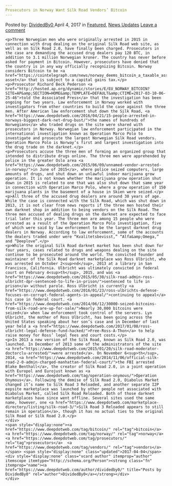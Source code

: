 ```yaml
---
Prosecutors in Norway Want Silk Road Vendors’ Bitcoin
---
```

<article class="post-listing post-18990 post type-post status-publish format-standard has-post-thumbnail hentry  tag-bitcoin tag-norway tag-prosecutors tag-vendors">
    <div class="post-inner">
        <span>Posted by: <a href="https://www.deepdotweb.com/author/dividedby0/" title="">DividedBy0 </a></span>
    <span>April 4, 2017</span>
    <span>in <a href="https://www.deepdotweb.com/category/deepdot-news/" rel="category tag">Featured</a>, <a href="https://www.deepdotweb.com/category/news-updates/" rel="category tag">News Updates</a></span>
    <span><a href="https://www.deepdotweb.com/2017/04/04/prosecutors-norway-want-silk-road-vendors-bitcoin/#respond">Leave a comment</a></span>
    </p>
    <div class="clear"></div>
    
    <p>Three Norwegian men who were originally arrested in 2015 in connection with drug dealing on the original Silk Road web site, as well as on Silk Road 2.0, have finally been charged. Prosecutors in the case are demanding the accused drug dealers pay 120 BTC, in addition to 3.1 million Norwegian kroner. The country has never before asked for payment in Bitcoin. However, prosecutors have denied that the country is in any way officially recognizing Bitcoin. Norway considers Bitcoin to be <a href="https://cointelegraph.com/news/norway_deems_bitcoin_a_taxable_asset_not_a_currency">an asset</a> that is subject to a capital gains tax.</p>
    <p>Prosecutor Richard Beck Pederson <a href="http://hosted.ap.org/dynamic/stories/E/EU_NORWAY_BITCOIN?SITE=AP&amp;SECTION=HOME&amp;TEMPLATE=DEFAULT&amp;CTIME=2017-03-10-06-25-46">told the Associated Press</a> that the investigation has been ongoing for two years. Law enforcement in Norway worked with investigators from other countries to build the case against the three men. After American law enforcement shut down the Silk Road, <a href="https://www.deepdotweb.com/2016/04/21/15-people-arrested-in-norways-biggest-dark-net-drug-bust/">the names of hundreds of Norwegians</a> who traded drugs on the site were shared with prosecutors in Norway. Norwegian law enforcement participated in the international investigation known as Operation Marco Polo to investigate and prosecute the largest Norwegian Silk Road vendors. Operation Marco Polo is Norway’s first and largest investigation into the drug trade on the darknet.</p>
    <p>Prosecutors accuse the three men of forming an organized group that intended to distribute drugs online. The three men were apprehended by police in the greater Oslo area <a href="https://www.deepdotweb.com/2015/06/09/unnamed-vendor-arrested-in-norway/">in June of 2015</a>, where police seized computers, large amounts of drugs, and shut down an unlawful indoor marijuana grow operation. It is not known whether the marijuana grow operation shut down in 2015 is related to one that was also shut down that same year in connection with Operation Marco Polo, where a grow operation of 150 marijuana plants in the basement of a house in Skien were seized.</p>
    <p>All three of the accused drug dealers are around 30 years of age. While the case is connected with the Silk Road, which was shut down in 2013, it is not clear from news reports if the three men hosted their own darknet shop in addition to being vendors on the Silk Road. The three men accused of dealing drugs on the darknet are expected to face trial later this year. The three men are among 15 people who were arrested as a result of the Operation Marco Polo investigation, five of which were said by law enforcement to be the largest darknet drug dealers in Norway. According to law enforcement, some of the accounts the dealers traded under were “Kvalitetsbevisst,” “Alfa&amp;Omega,” and “Deeplove”.</p>
    <p>While the original Silk Road darknet market has been shut down for four years, cases related to drugs and weapons dealing on the site continue to be prosecuted around the world. The convicted founder and maintainer of the Silk Road darknet marketplace was Ross Ulbricht, who was arrested on October 2<sup>nd</sup>, 2013 at a library in San Francisco, California. Ulbricht was ultimately convicted in federal court on February 4<sup>th</sup>, 2015, and was <a href="https://www.deepdotweb.com/2015/05/30/silk-road-admin-ross-ulbricht-dpr-sentenced-to-life-in-prison/">sentenced to life in prison</a> without parole. Ross Ulbricht is currently <a href="https://www.deepdotweb.com/2016/01/23/ross-ulbrichts-defense-focuses-on-corrupt-federal-agents-in-appeal/">continuing to appeal</a> his case in federal court. <a href="https://www.deepdotweb.com/2014/06/12/30000-seized-bitcoins-from-silk-road-are-up-for-sale/">Nearly 30,000 bitcoins were seized</a> when law enforcement took control of the servers. Lyn Ulbricht, the mother of Ross Ulbricht, has been going across the United States speaking about her son’s case and in December of last year held a <a href="https://www.deepdotweb.com/2017/01/08/ross-ulbricht-legal-defense-fund-hacked/">Free-Ross-A-Thon</a> to help raise money for Ross’ legal fees and court costs.</p>
    <p>In 2013 a new version of the Silk Road, known as Silk Road 2.0, was launched. In December of 2013 some of the administrators of the site <a href="https://www.deepdotweb.com/2015/01/20/silk-road-moderator-doctorclu-arrested/">were arrested</a>. On November 6<sup>th</sup>, 2014, <a href="https://www.deepdotweb.com/2014/11/06/official-silk-road-2-0-admin-charged-manhattan-federal-court/">the FBI arrested Blake Benthall</a>, the creator of Silk Road 2.0, in a joint operation with Europol and Eurojust known as <a href="https://www.deepdotweb.com/tag/operation-onymous/">Operation Onymous</a>. Following the demise of Silk Road 2.0, Diabolus Market changed it’s name to Silk Road 3 Reloaded, and another separate I2P eepsite marketplace was launched by other people not associated with Diabolus Market, called Silk Road Reloaded. Both of those darknet marketplaces have since went offline. Several sites used the same name, however, one <a href="https://www.deepdotweb.com/marketplace-directory/listing/silk-road-3/">Silk Road 3 Reloaded appears to still remain in operation</a>, though it has no actual ties to the original Silk Road or Silk Road 2.0.</p>
    </div>
    <span style="display:none"><a href="https://www.deepdotweb.com/tag/bitcoin/" rel="tag">bitcoin</a> <a href="https://www.deepdotweb.com/tag/norway/" rel="tag">norway</a> <a href="https://www.deepdotweb.com/tag/prosecutors/" rel="tag">prosecutors</a>  <a href="https://www.deepdotweb.com/tag/vendors/" rel="tag">vendors</a></span> <span style="display:none" class="updated">2017-04-04</span>
    <div style="display:none" class="vcard author" itemprop="author" itemscope itemtype="http://schema.org/Person"><strong class="fn" itemprop="name"><a href="https://www.deepdotweb.com/author/dividedby0/" title="Posts by DividedBy0" rel="author">DividedBy0</a></strong></div>
    </div>
</article>

